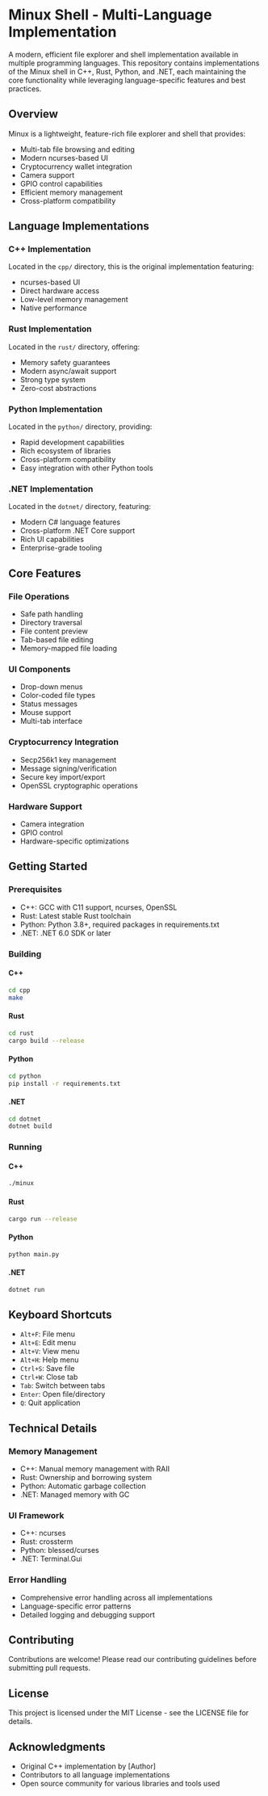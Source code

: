 # Minux Shell - Multi-Language Implementation

A modern, efficient file explorer and shell implementation available in multiple programming languages. This repository contains implementations of the Minux shell in C++, Rust, Python, and .NET, each maintaining the core functionality while leveraging language-specific features and best practices.

## Overview

Minux is a lightweight, feature-rich file explorer and shell that provides:
- Multi-tab file browsing and editing
- Modern ncurses-based UI
- Cryptocurrency wallet integration
- Camera support
- GPIO control capabilities
- Efficient memory management
- Cross-platform compatibility

## Language Implementations

### C++ Implementation
Located in the `cpp/` directory, this is the original implementation featuring:
- ncurses-based UI
- Direct hardware access
- Low-level memory management
- Native performance

### Rust Implementation
Located in the `rust/` directory, offering:
- Memory safety guarantees
- Modern async/await support
- Strong type system
- Zero-cost abstractions

### Python Implementation
Located in the `python/` directory, providing:
- Rapid development capabilities
- Rich ecosystem of libraries
- Cross-platform compatibility
- Easy integration with other Python tools

### .NET Implementation
Located in the `dotnet/` directory, featuring:
- Modern C# language features
- Cross-platform .NET Core support
- Rich UI capabilities
- Enterprise-grade tooling

## Core Features

### File Operations
- Safe path handling
- Directory traversal
- File content preview
- Tab-based file editing
- Memory-mapped file loading

### UI Components
- Drop-down menus
- Color-coded file types
- Status messages
- Mouse support
- Multi-tab interface

### Cryptocurrency Integration
- Secp256k1 key management
- Message signing/verification
- Secure key import/export
- OpenSSL cryptographic operations

### Hardware Support
- Camera integration
- GPIO control
- Hardware-specific optimizations

## Getting Started

### Prerequisites
- C++: GCC with C11 support, ncurses, OpenSSL
- Rust: Latest stable Rust toolchain
- Python: Python 3.8+, required packages in requirements.txt
- .NET: .NET 6.0 SDK or later

### Building

#### C++
```bash
cd cpp
make
```

#### Rust
```bash
cd rust
cargo build --release
```

#### Python
```bash
cd python
pip install -r requirements.txt
```

#### .NET
```bash
cd dotnet
dotnet build
```

### Running

#### C++
```bash
./minux
```

#### Rust
```bash
cargo run --release
```

#### Python
```bash
python main.py
```

#### .NET
```bash
dotnet run
```

## Keyboard Shortcuts
- `Alt+F`: File menu
- `Alt+E`: Edit menu
- `Alt+V`: View menu
- `Alt+H`: Help menu
- `Ctrl+S`: Save file
- `Ctrl+W`: Close tab
- `Tab`: Switch between tabs
- `Enter`: Open file/directory
- `Q`: Quit application

## Technical Details

### Memory Management
- C++: Manual memory management with RAII
- Rust: Ownership and borrowing system
- Python: Automatic garbage collection
- .NET: Managed memory with GC

### UI Framework
- C++: ncurses
- Rust: crossterm
- Python: blessed/curses
- .NET: Terminal.Gui

### Error Handling
- Comprehensive error handling across all implementations
- Language-specific error patterns
- Detailed logging and debugging support

## Contributing

Contributions are welcome! Please read our contributing guidelines before submitting pull requests.

## License

This project is licensed under the MIT License - see the LICENSE file for details.

## Acknowledgments

- Original C++ implementation by [Author]
- Contributors to all language implementations
- Open source community for various libraries and tools used 